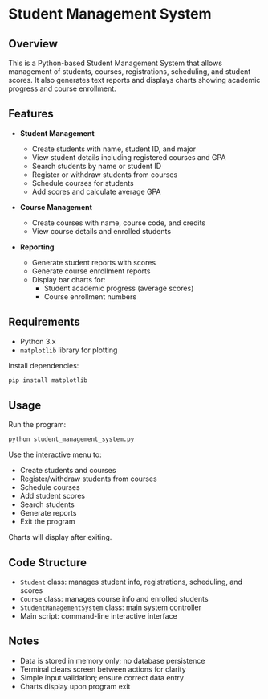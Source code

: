 # Student Management System

## Overview

This is a Python-based Student Management System that allows management of students, courses, registrations, scheduling, and student scores. It also generates text reports and displays charts showing academic progress and course enrollment.


## Features

- **Student Management**
  - Create students with name, student ID, and major
  - View student details including registered courses and GPA
  - Search students by name or student ID
  - Register or withdraw students from courses
  - Schedule courses for students
  - Add scores and calculate average GPA

- **Course Management**
  - Create courses with name, course code, and credits
  - View course details and enrolled students

- **Reporting**
  - Generate student reports with scores
  - Generate course enrollment reports
  - Display bar charts for:
    - Student academic progress (average scores)
    - Course enrollment numbers


## Requirements

- Python 3.x
- `matplotlib` library for plotting

Install dependencies:

```bash
pip install matplotlib
```

## Usage

Run the program:

```bash
python student_management_system.py
```

Use the interactive menu to:
- Create students and courses
- Register/withdraw students from courses
- Schedule courses
- Add student scores
- Search students
- Generate reports
- Exit the program

Charts will display after exiting.

## Code Structure

- `Student` class: manages student info, registrations, scheduling, and scores
- `Course` class: manages course info and enrolled students
- `StudentManagementSystem` class: main system controller
- Main script: command-line interactive interface


## Notes

- Data is stored in memory only; no database persistence
- Terminal clears screen between actions for clarity
- Simple input validation; ensure correct data entry
- Charts display upon program exit

